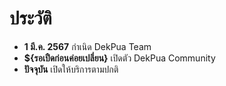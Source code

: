 # ประวัติ
- **1 มี.ค. 2567** กำเนิด DekPua Team
- **${รอเปืดก่อนค่อยเปลี่ยน}** เปิดตัว DekPua Community
- **ปัจจุบัน** เปิดให้บริการตามปกติ
